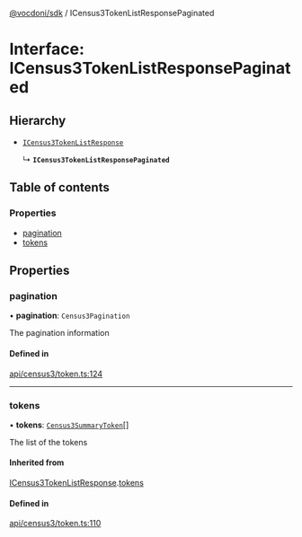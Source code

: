 [@vocdoni/sdk](/sdk) / ICensus3TokenListResponsePaginated

# Interface: ICensus3TokenListResponsePaginated

## Hierarchy

- [`ICensus3TokenListResponse`](ICensus3TokenListResponse)

  ↳ **`ICensus3TokenListResponsePaginated`**

## Table of contents

### Properties

- [pagination](ICensus3TokenListResponsePaginated#pagination)
- [tokens](ICensus3TokenListResponsePaginated#tokens)

## Properties

### pagination

• **pagination**: `Census3Pagination`

The pagination information

#### Defined in

[api/census3/token.ts:124](https://github.com/vocdoni/vocdoni-sdk/blob/c61694d51d7ca609cdc86440f23c7a75ea39ea5b/src/api/census3/token.ts#L124)

___

### tokens

• **tokens**: [`Census3SummaryToken`](../sdk-reference#census3summarytoken)[]

The list of the tokens

#### Inherited from

[ICensus3TokenListResponse](ICensus3TokenListResponse.md).[tokens](ICensus3TokenListResponse#tokens)

#### Defined in

[api/census3/token.ts:110](https://github.com/vocdoni/vocdoni-sdk/blob/c61694d51d7ca609cdc86440f23c7a75ea39ea5b/src/api/census3/token.ts#L110)
